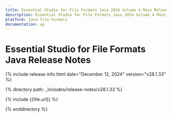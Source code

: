 ```yaml
---
title: Essential Studio for File Formats Java 2024 Volume 4 Main Release - Release Notes  
description: Essential Studio for File Formats Java 2024 Volume 4 Main Release - Release Notes  
platform: java-file-formats
documentation: ug
---
```


# Essential Studio for File Formats Java Release Notes  

{% include release-info.html date="December 12, 2024"  version="v28.1.33" %} 

{% directory path: _includes/release-notes/v28.1.33 %}

{% include {{file.url}} %}

{% enddirectory %}